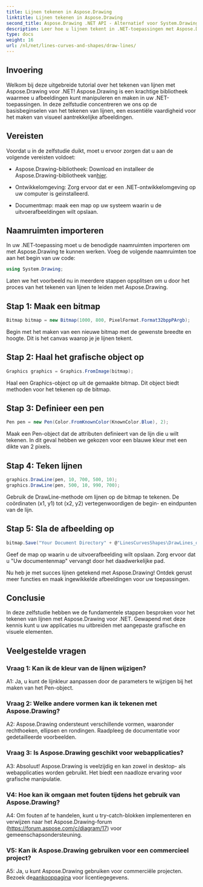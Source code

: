 ```yaml
---
title: Lijnen tekenen in Aspose.Drawing
linktitle: Lijnen tekenen in Aspose.Drawing
second_title: Aspose.Drawing .NET API - Alternatief voor System.Drawing.Common
description: Leer hoe u lijnen tekent in .NET-toepassingen met Aspose.Drawing. Deze stapsgewijze zelfstudie leidt u door het proces voor verbluffende graphics.
type: docs
weight: 16
url: /nl/net/lines-curves-and-shapes/draw-lines/
---
```

## Invoering

Welkom bij deze uitgebreide tutorial over het tekenen van lijnen met Aspose.Drawing voor .NET! Aspose.Drawing is een krachtige bibliotheek waarmee u afbeeldingen kunt manipuleren en maken in uw .NET-toepassingen. In deze zelfstudie concentreren we ons op de basisbeginselen van het tekenen van lijnen, een essentiële vaardigheid voor het maken van visueel aantrekkelijke afbeeldingen.

## Vereisten

Voordat u in de zelfstudie duikt, moet u ervoor zorgen dat u aan de volgende vereisten voldoet:

-  Aspose.Drawing-bibliotheek: Download en installeer de Aspose.Drawing-bibliotheek van[hier](https://releases.aspose.com/drawing/net/).

- Ontwikkelomgeving: Zorg ervoor dat er een .NET-ontwikkelomgeving op uw computer is geïnstalleerd.

- Documentmap: maak een map op uw systeem waarin u de uitvoerafbeeldingen wilt opslaan.

## Naamruimten importeren

In uw .NET-toepassing moet u de benodigde naamruimten importeren om met Aspose.Drawing te kunnen werken. Voeg de volgende naamruimten toe aan het begin van uw code:

```csharp
using System.Drawing;
```

Laten we het voorbeeld nu in meerdere stappen opsplitsen om u door het proces van het tekenen van lijnen te leiden met Aspose.Drawing.

## Stap 1: Maak een bitmap

```csharp
Bitmap bitmap = new Bitmap(1000, 800, PixelFormat.Format32bppPArgb);
```

Begin met het maken van een nieuwe bitmap met de gewenste breedte en hoogte. Dit is het canvas waarop je je lijnen tekent.

## Stap 2: Haal het grafische object op

```csharp
Graphics graphics = Graphics.FromImage(bitmap);
```

Haal een Graphics-object op uit de gemaakte bitmap. Dit object biedt methoden voor het tekenen op de bitmap.

## Stap 3: Definieer een pen

```csharp
Pen pen = new Pen(Color.FromKnownColor(KnownColor.Blue), 2);
```

Maak een Pen-object dat de attributen definieert van de lijn die u wilt tekenen. In dit geval hebben we gekozen voor een blauwe kleur met een dikte van 2 pixels.

## Stap 4: Teken lijnen

```csharp
graphics.DrawLine(pen, 10, 700, 500, 10);
graphics.DrawLine(pen, 500, 10, 990, 700);
```

Gebruik de DrawLine-methode om lijnen op de bitmap te tekenen. De coördinaten (x1, y1) tot (x2, y2) vertegenwoordigen de begin- en eindpunten van de lijn.

## Stap 5: Sla de afbeelding op

```csharp
bitmap.Save("Your Document Directory" + @"LinesCurvesShapes\DrawLines_out.png");
```

Geef de map op waarin u de uitvoerafbeelding wilt opslaan. Zorg ervoor dat u "Uw documentenmap" vervangt door het daadwerkelijke pad.

Nu heb je met succes lijnen getekend met Aspose.Drawing! Ontdek gerust meer functies en maak ingewikkelde afbeeldingen voor uw toepassingen.

## Conclusie

In deze zelfstudie hebben we de fundamentele stappen besproken voor het tekenen van lijnen met Aspose.Drawing voor .NET. Gewapend met deze kennis kunt u uw applicaties nu uitbreiden met aangepaste grafische en visuele elementen.

## Veelgestelde vragen

### Vraag 1: Kan ik de kleur van de lijnen wijzigen?

A1: Ja, u kunt de lijnkleur aanpassen door de parameters te wijzigen bij het maken van het Pen-object.

### Vraag 2: Welke andere vormen kan ik tekenen met Aspose.Drawing?

A2: Aspose.Drawing ondersteunt verschillende vormen, waaronder rechthoeken, ellipsen en rondingen. Raadpleeg de documentatie voor gedetailleerde voorbeelden.

### Vraag 3: Is Aspose.Drawing geschikt voor webapplicaties?

A3: Absoluut! Aspose.Drawing is veelzijdig en kan zowel in desktop- als webapplicaties worden gebruikt. Het biedt een naadloze ervaring voor grafische manipulatie.

### V4: Hoe kan ik omgaan met fouten tijdens het gebruik van Aspose.Drawing?

A4: Om fouten af te handelen, kunt u try-catch-blokken implementeren en verwijzen naar het Aspose.Drawing-forum (https://forum.aspose.com/c/diagram/17) voor gemeenschapsondersteuning.

### V5: Kan ik Aspose.Drawing gebruiken voor een commercieel project?

 A5: Ja, u kunt Aspose.Drawing gebruiken voor commerciële projecten. Bezoek de[aankooppagina](https://purchase.aspose.com/buy) voor licentiegegevens.